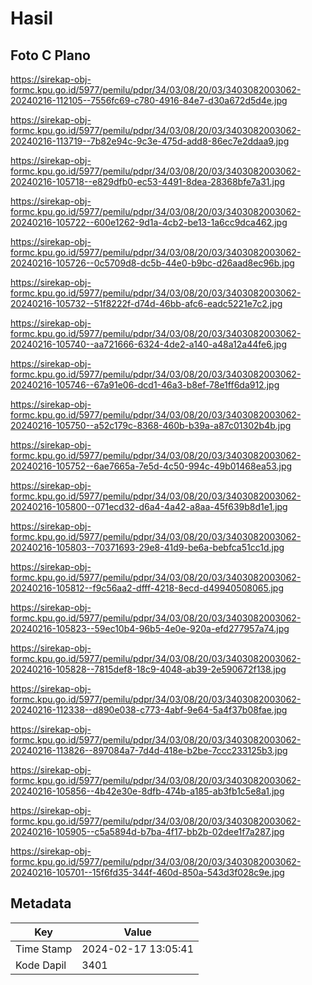 # Hasil

## Foto C Plano

https://sirekap-obj-formc.kpu.go.id/5977/pemilu/pdpr/34/03/08/20/03/3403082003062-20240216-112105--7556fc69-c780-4916-84e7-d30a672d5d4e.jpg

https://sirekap-obj-formc.kpu.go.id/5977/pemilu/pdpr/34/03/08/20/03/3403082003062-20240216-113719--7b82e94c-9c3e-475d-add8-86ec7e2ddaa9.jpg

https://sirekap-obj-formc.kpu.go.id/5977/pemilu/pdpr/34/03/08/20/03/3403082003062-20240216-105718--e829dfb0-ec53-4491-8dea-28368bfe7a31.jpg

https://sirekap-obj-formc.kpu.go.id/5977/pemilu/pdpr/34/03/08/20/03/3403082003062-20240216-105722--600e1262-9d1a-4cb2-be13-1a6cc9dca462.jpg

https://sirekap-obj-formc.kpu.go.id/5977/pemilu/pdpr/34/03/08/20/03/3403082003062-20240216-105726--0c5709d8-dc5b-44e0-b9bc-d26aad8ec96b.jpg

https://sirekap-obj-formc.kpu.go.id/5977/pemilu/pdpr/34/03/08/20/03/3403082003062-20240216-105732--51f8222f-d74d-46bb-afc6-eadc5221e7c2.jpg

https://sirekap-obj-formc.kpu.go.id/5977/pemilu/pdpr/34/03/08/20/03/3403082003062-20240216-105740--aa721666-6324-4de2-a140-a48a12a44fe6.jpg

https://sirekap-obj-formc.kpu.go.id/5977/pemilu/pdpr/34/03/08/20/03/3403082003062-20240216-105746--67a91e06-dcd1-46a3-b8ef-78e1ff6da912.jpg

https://sirekap-obj-formc.kpu.go.id/5977/pemilu/pdpr/34/03/08/20/03/3403082003062-20240216-105750--a52c179c-8368-460b-b39a-a87c01302b4b.jpg

https://sirekap-obj-formc.kpu.go.id/5977/pemilu/pdpr/34/03/08/20/03/3403082003062-20240216-105752--6ae7665a-7e5d-4c50-994c-49b01468ea53.jpg

https://sirekap-obj-formc.kpu.go.id/5977/pemilu/pdpr/34/03/08/20/03/3403082003062-20240216-105800--071ecd32-d6a4-4a42-a8aa-45f639b8d1e1.jpg

https://sirekap-obj-formc.kpu.go.id/5977/pemilu/pdpr/34/03/08/20/03/3403082003062-20240216-105803--70371693-29e8-41d9-be6a-bebfca51cc1d.jpg

https://sirekap-obj-formc.kpu.go.id/5977/pemilu/pdpr/34/03/08/20/03/3403082003062-20240216-105812--f9c56aa2-dfff-4218-8ecd-d49940508065.jpg

https://sirekap-obj-formc.kpu.go.id/5977/pemilu/pdpr/34/03/08/20/03/3403082003062-20240216-105823--59ec10b4-96b5-4e0e-920a-efd277957a74.jpg

https://sirekap-obj-formc.kpu.go.id/5977/pemilu/pdpr/34/03/08/20/03/3403082003062-20240216-105828--7815def8-18c9-4048-ab39-2e590672f138.jpg

https://sirekap-obj-formc.kpu.go.id/5977/pemilu/pdpr/34/03/08/20/03/3403082003062-20240216-112338--d890e038-c773-4abf-9e64-5a4f37b08fae.jpg

https://sirekap-obj-formc.kpu.go.id/5977/pemilu/pdpr/34/03/08/20/03/3403082003062-20240216-113826--897084a7-7d4d-418e-b2be-7ccc233125b3.jpg

https://sirekap-obj-formc.kpu.go.id/5977/pemilu/pdpr/34/03/08/20/03/3403082003062-20240216-105856--4b42e30e-8dfb-474b-a185-ab3fb1c5e8a1.jpg

https://sirekap-obj-formc.kpu.go.id/5977/pemilu/pdpr/34/03/08/20/03/3403082003062-20240216-105905--c5a5894d-b7ba-4f17-bb2b-02dee1f7a287.jpg

https://sirekap-obj-formc.kpu.go.id/5977/pemilu/pdpr/34/03/08/20/03/3403082003062-20240216-105701--15f6fd35-344f-460d-850a-543d3f028c9e.jpg


## Metadata

| Key        | Value               |
| ---------- | ------------------- |
| Time Stamp | 2024-02-17 13:05:41 |
| Kode Dapil | 3401                |



